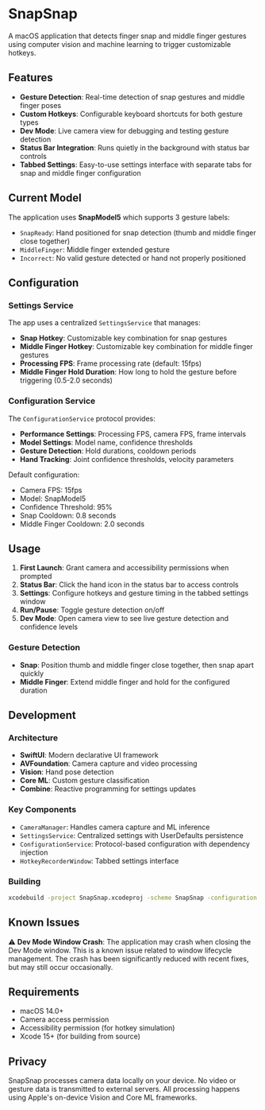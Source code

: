 # SnapSnap

A macOS application that detects finger snap and middle finger gestures using computer vision and machine learning to trigger customizable hotkeys.

## Features

- **Gesture Detection**: Real-time detection of snap gestures and middle finger poses
- **Custom Hotkeys**: Configurable keyboard shortcuts for both gesture types
- **Dev Mode**: Live camera view for debugging and testing gesture detection
- **Status Bar Integration**: Runs quietly in the background with status bar controls
- **Tabbed Settings**: Easy-to-use settings interface with separate tabs for snap and middle finger configuration

## Current Model

The application uses **SnapModel5** which supports 3 gesture labels:
- `SnapReady`: Hand positioned for snap detection (thumb and middle finger close together)
- `MiddleFinger`: Middle finger extended gesture
- `Incorrect`: No valid gesture detected or hand not properly positioned

## Configuration

### Settings Service
The app uses a centralized `SettingsService` that manages:
- **Snap Hotkey**: Customizable key combination for snap gestures
- **Middle Finger Hotkey**: Customizable key combination for middle finger gestures
- **Processing FPS**: Frame processing rate (default: 15fps)
- **Middle Finger Hold Duration**: How long to hold the gesture before triggering (0.5-2.0 seconds)

### Configuration Service
The `ConfigurationService` protocol provides:
- **Performance Settings**: Processing FPS, camera FPS, frame intervals
- **Model Settings**: Model name, confidence thresholds
- **Gesture Detection**: Hold durations, cooldown periods
- **Hand Tracking**: Joint confidence thresholds, velocity parameters

Default configuration:
- Camera FPS: 15fps
- Model: SnapModel5
- Confidence Threshold: 95%
- Snap Cooldown: 0.8 seconds
- Middle Finger Cooldown: 2.0 seconds

## Usage

1. **First Launch**: Grant camera and accessibility permissions when prompted
2. **Status Bar**: Click the hand icon in the status bar to access controls
3. **Settings**: Configure hotkeys and gesture timing in the tabbed settings window
4. **Run/Pause**: Toggle gesture detection on/off
5. **Dev Mode**: Open camera view to see live gesture detection and confidence levels

### Gesture Detection
- **Snap**: Position thumb and middle finger close together, then snap apart quickly
- **Middle Finger**: Extend middle finger and hold for the configured duration

## Development

### Architecture
- **SwiftUI**: Modern declarative UI framework
- **AVFoundation**: Camera capture and video processing
- **Vision**: Hand pose detection
- **Core ML**: Custom gesture classification
- **Combine**: Reactive programming for settings updates

### Key Components
- `CameraManager`: Handles camera capture and ML inference
- `SettingsService`: Centralized settings with UserDefaults persistence
- `ConfigurationService`: Protocol-based configuration with dependency injection
- `HotkeyRecorderWindow`: Tabbed settings interface

### Building
```bash
xcodebuild -project SnapSnap.xcodeproj -scheme SnapSnap -configuration Debug build
```

## Known Issues

⚠️ **Dev Mode Window Crash**: The application may crash when closing the Dev Mode window. This is a known issue related to window lifecycle management. The crash has been significantly reduced with recent fixes, but may still occur occasionally.

## Requirements

- macOS 14.0+
- Camera access permission
- Accessibility permission (for hotkey simulation)
- Xcode 15+ (for building from source)

## Privacy

SnapSnap processes camera data locally on your device. No video or gesture data is transmitted to external servers. All processing happens using Apple's on-device Vision and Core ML frameworks.